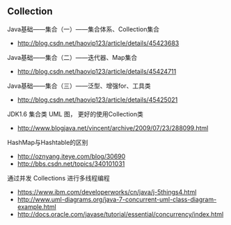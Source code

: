 ## Collection

Java基础——集合（一）——集合体系、Collection集合
- http://blog.csdn.net/haovip123/article/details/45423683

Java基础——集合（二）——迭代器、Map集合
- http://blog.csdn.net/haovip123/article/details/45424711

Java基础——集合（三）——泛型、增强for、工具类
- http://blog.csdn.net/haovip123/article/details/45425021

JDK1.6 集合类 UML 图， 更好的使用Collection类
- http://www.blogjava.net/vincent/archive/2009/07/23/288099.html

HashMap与Hashtable的区别
- http://oznyang.iteye.com/blog/30690
- http://bbs.csdn.net/topics/340101031

通过并发 Collections 进行多线程编程
- https://www.ibm.com/developerworks/cn/java/j-5things4.html
- http://www.uml-diagrams.org/java-7-concurrent-uml-class-diagram-example.html
- http://docs.oracle.com/javase/tutorial/essential/concurrency/index.html

